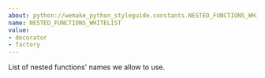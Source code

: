 ```yaml
---
about: python://wemake_python_styleguide.constants.NESTED_FUNCTIONS_WHITELIST
name: NESTED_FUNCTIONS_WHITELIST
value:
- decorator
- factory
---
```


List of nested functions' names we allow to use.